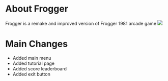 # About Frogger
Frogger is a remake and improved version of Frogger 1981 arcade game
<img src="https://github.com/mat-yo/frogger/blob/master/frogger/resources/misc/game.png">

# Main Changes
- Added main menu
- Added tutorial page
- Added score leaderboard
- Added exit button
